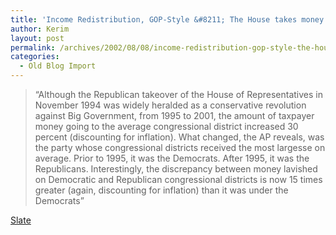 ```yaml
---
title: 'Income Redistribution, GOP-Style &#8211; The House takes money from the poor and spends it on the rich. By Timothy Noah'
author: Kerim
layout: post
permalink: /archives/2002/08/08/income-redistribution-gop-style-the-house-takes-money-from-the-poor-and-spends-it-on-the-rich-by-timothy-noah/
categories:
  - Old Blog Import
---
```


>   &#8220;Although the Republican takeover of the House of Representatives in November 1994 was widely heralded as a conservative revolution against Big Government, from 1995 to 2001, the amount of taxpayer money going to the average congressional district increased 30 percent (discounting for inflation). What changed, the AP reveals, was the party whose congressional districts received the most largesse on average. Prior to 1995, it was the Democrats. After 1995, it was the Republicans. Interestingly, the discrepancy between money lavished on Democratic and Republican congressional districts is now 15 times greater (again, discounting for inflation) than it was under the Democrats&#8221;


<a href="http://slate.msn.com/?id=2069049" onclick="_gaq.push(['_trackEvent', 'outbound-article', 'http://slate.msn.com/?id=2069049', 'Slate']);" >Slate</a>

